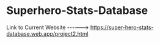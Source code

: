 # Superhero-Stats-Database

Link to Current Website ------> https://super-hero-stats-database.web.app/project2.html

